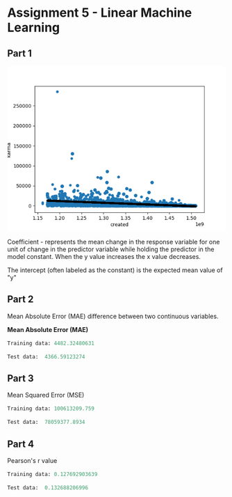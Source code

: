 # Assignment 5 - Linear Machine Learning

## Part 1 

![Text](https://github.com/HakimiX/BusinessIntelligence/blob/master/Assignment5/scatterplot.png)


Coefficient - represents the mean change in the response variable for one unit of change in the predictor variable while holding the predictor in the model constant. When the y value increases the x value decreases. 

The intercept (often labeled as the constant) is the expected mean value of "y"


## Part 2

Mean Absolute Error (MAE) difference between two continuous variables. 

__Mean Absolute Error (MAE)__

```python
Training data: 4482.32480631
```

```python
Test data:  4366.59123274
```

## Part 3

Mean Squared Error (MSE)

```python
Training data: 100613209.759
```

```python
Test data:  78059377.8934
```

## Part 4

Pearson's r value

```python
Training data: 0.127692903639
```

```python
Test data:  0.132688206996
```

